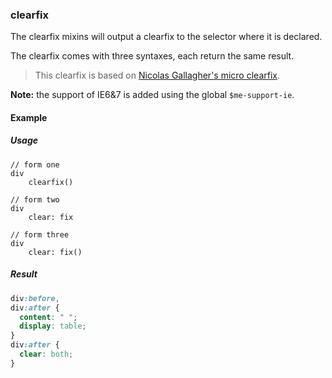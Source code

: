 ### clearfix

The clearfix mixins will output a clearfix to the selector where it is declared.

The clearfix comes with three syntaxes, each return the same result.

> This clearfix is based on [Nicolas Gallagher's micro clearfix](http://nicolasgallagher.com/micro-clearfix-hack/).

**Note:** the support of IE6&7 is added using the global `$me-support-ie`.

#### Example

##### Usage

```stylus
// form one
div
    clearfix()

// form two
div
    clear: fix

// form three
div
    clear: fix()

```

##### Result

```css
div:before,
div:after {
  content: " ";
  display: table;
}
div:after {
  clear: both;
}
```
